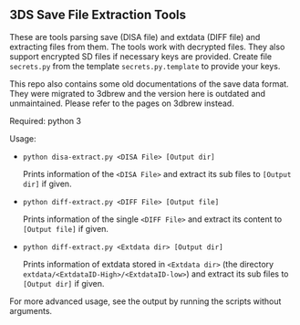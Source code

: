 3DS Save File Extraction Tools
----

These are tools parsing save (DISA file) and extdata (DIFF file) and extracting files from them. The tools work with decrypted files. They also support encrypted SD files if necessary keys are provided. Create file `secrets.py` from the template `secrets.py.template` to provide your keys.

This repo also contains some old documentations of the save data format. They were migrated to 3dbrew and the version here is outdated and unmaintained. Please refer to the pages on 3dbrew instead.


Required: python 3

Usage:
 - `python disa-extract.py <DISA File> [Output dir]`

    Prints information of the `<DISA File>` and extract its sub files to `[Output dir]` if given.
 - `python diff-extract.py <DIFF File> [Output file]`

    Prints information of the single `<DIFF File>` and extract its content to `[Output file]` if given.

 - `python diff-extract.py <Extdata dir> [Output dir]`

    Prints information of extdata stored in `<Extdata dir>` (the directory `extdata/<ExtdataID-High>/<ExtdataID-low>`) and extract its sub files to `[Output dir]` if given.

For more advanced usage, see the output by running the scripts without arguments.
